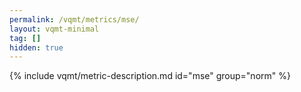 ```yaml
---
permalink: /vqmt/metrics/mse/
layout: vqmt-minimal
tag: []
hidden: true
---
```

{% include vqmt/metric-description.md id="mse" group="norm" %}